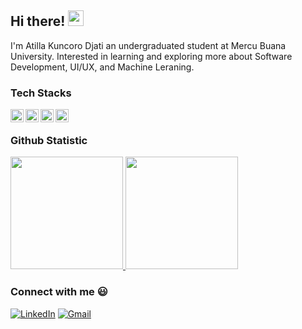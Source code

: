 ## Hi there! <img src="https://emojis.slackmojis.com/emojis/images/1536351075/4594/blob-wave.gif" width="25"/>

I'm Atilla Kuncoro Djati an undergraduated student at Mercu Buana University. Interested in learning and exploring more about Software Development, UI/UX, and Machine Leraning.

### Tech Stacks
<a href="#"><img align="left" alt="JavaScript" title="JavaScript" width="21px" src="https://camo.githubusercontent.com/5a5f5779919b90579d121551d0521cda87c06534a0218a2f21883c438daf6cc1/68747470733a2f2f6564656e742e6769746875622e696f2f537570657254696e7949636f6e732f696d616765732f7376672f6a6176617363726970742e737667" /></a>
<a href="#"><img align="left" alt="C++" title="C++" width="21px" src="https://camo.githubusercontent.com/89567f55429cbe7ebbeb6eab21be45618d3459b4ba689ef351c232a4145addcf/68747470733a2f2f6564656e742e6769746875622e696f2f537570657254696e7949636f6e732f696d616765732f7376672f63706c7573706c75732e737667" /></a>
<a href="#"><img align="left" alt="Python" title="Python" width="21px" src="https://camo.githubusercontent.com/39e3e17a1ff2a42b2451b007d37cf1cdc9e2a343e35813ff7deffdb685b348f8/68747470733a2f2f6564656e742e6769746875622e696f2f537570657254696e7949636f6e732f696d616765732f7376672f707974686f6e2e737667" /></a>
<a href="#"><img align="left" alt="PHP" title="PHP" width="21px" src="https://camo.githubusercontent.com/17962eb3d1dd3b11926720b06bad868b2f58a402ddb4010c02817fb4c1782796/68747470733a2f2f6564656e742e6769746875622e696f2f537570657254696e7949636f6e732f696d616765732f7376672f7068702e737667" /></a>
<br>

### Github Statistic
<p align="left">
<a href="https://github.com/AtillaKuncoroDjati">
  <img height="180em" src="https://github-readme-stats-eight-theta.vercel.app/api?username=AtillaKuncoroDjati&show_icons=true&theme=algolia&include_all_commits=true&count_private=true"/>
  <img height="180em" src="https://github-readme-stats-eight-theta.vercel.app/api/top-langs/?username=AtillaKuncoroDjati&layout=compact&langs_count=8&theme=algolia"/>
</a>
</p>

### Connect with me :smiley:
[<img alt="LinkedIn" src="https://img.shields.io/badge/LinkedIn-%230E76A8.svg?&style=for-the-badge&logo=LinkedIn&logoColor=white" />](https://https://www.linkedin.com/in/atilla-kuncoro-djati/)
[<img alt="Gmail" src="https://img.shields.io/badge/Gmail-D14836?style=for-the-badge&logo=gmail&logoColor=white" />](mailto:atillakuncorodjati@gmail.com)
